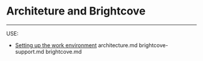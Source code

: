 # Architeture and Brightcove
-------

















USE:
* [Setting up the work environment](https://github.com/BrightcoveConsultingReusableComponents/web-app-starter-kit-for-fire-tv/docs/assets/*****.md)
architecture.md 
brightcove-support.md
brightcove.md  